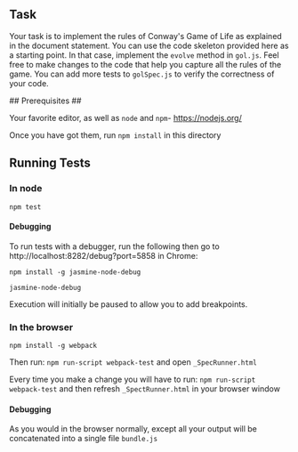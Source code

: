 ## Task ##

Your task is to implement the rules of Conway's Game of Life as explained in the document statement. You can use the code skeleton provided here as a starting point. In that case, implement the `evolve` method in `gol.js`. Feel free to make changes to the code that help you capture all the rules of the game. You can add more tests to `golSpec.js` to verify the correctness of your code.

## Prerequisites ##

Your favorite editor, as well as `node` and `npm`- https://nodejs.org/

Once you have got them, run `npm install` in this directory

## Running Tests ##
### In node ###
`npm test`

#### Debugging ####
To run tests with a debugger, run the following then go to http://localhost:8282/debug?port=5858 in Chrome:

`npm install -g jasmine-node-debug`

`jasmine-node-debug`

Execution will initially be paused to allow you to add breakpoints.

### In the browser ###

`npm install -g webpack`

Then run: `npm run-script webpack-test` and open `_SpecRunner.html`

Every time you make a change you will have to run: `npm run-script webpack-test` and then refresh `_SpectRunner.html` in your browser window

#### Debugging #####
As you would in the browser normally, except all your output will be concatenated into a single file `bundle.js`
